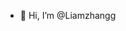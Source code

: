 - 👋 Hi, I’m @Liamzhangg


<!---
Liamzhangg/Liamzhangg is a ✨ special ✨ repository because its `README.md` (this file) appears on your GitHub profile.
You can click the Preview link to take a look at your changes.
--->

